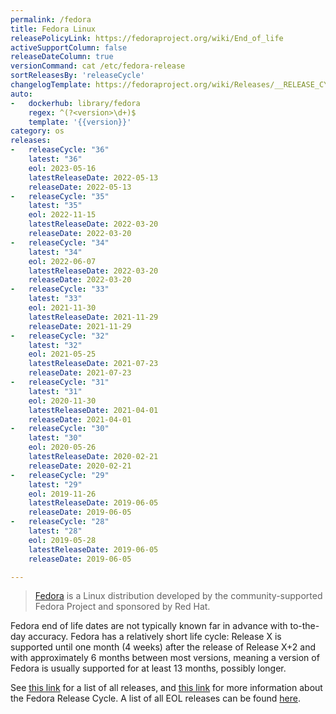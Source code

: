 ```yaml
---
permalink: /fedora
title: Fedora Linux
releasePolicyLink: https://fedoraproject.org/wiki/End_of_life
activeSupportColumn: false
releaseDateColumn: true
versionCommand: cat /etc/fedora-release
sortReleasesBy: 'releaseCycle'
changelogTemplate: https://fedoraproject.org/wiki/Releases/__RELEASE_CYCLE__/ChangeSet?rd=Releases/__RELEASE_CYCLE__
auto:
-   dockerhub: library/fedora
    regex: ^(?<version>\d+)$
    template: '{{version}}'
category: os
releases:
-   releaseCycle: "36"
    latest: "36"
    eol: 2023-05-16
    latestReleaseDate: 2022-05-13
    releaseDate: 2022-05-13
-   releaseCycle: "35"
    latest: "35"
    eol: 2022-11-15
    latestReleaseDate: 2022-03-20
    releaseDate: 2022-03-20
-   releaseCycle: "34"
    latest: "34"
    eol: 2022-06-07
    latestReleaseDate: 2022-03-20
    releaseDate: 2022-03-20
-   releaseCycle: "33"
    latest: "33"
    eol: 2021-11-30
    latestReleaseDate: 2021-11-29
    releaseDate: 2021-11-29
-   releaseCycle: "32"
    latest: "32"
    eol: 2021-05-25
    latestReleaseDate: 2021-07-23
    releaseDate: 2021-07-23
-   releaseCycle: "31"
    latest: "31"
    eol: 2020-11-30
    latestReleaseDate: 2021-04-01
    releaseDate: 2021-04-01
-   releaseCycle: "30"
    latest: "30"
    eol: 2020-05-26
    latestReleaseDate: 2020-02-21
    releaseDate: 2020-02-21
-   releaseCycle: "29"
    latest: "29"
    eol: 2019-11-26
    latestReleaseDate: 2019-06-05
    releaseDate: 2019-06-05
-   releaseCycle: "28"
    latest: "28"
    eol: 2019-05-28
    latestReleaseDate: 2019-06-05
    releaseDate: 2019-06-05

---
```


> [Fedora](https://getfedora.org/) is a Linux distribution developed by the community-supported Fedora Project and sponsored by Red Hat.

Fedora end of life dates are not typically known far in advance with to-the-day accuracy. Fedora has a relatively short life cycle: Release X is supported until one month (4 weeks) after the release of Release X+2 and with approximately 6 months between most versions, meaning a version of Fedora is usually supported for at least 13 months, possibly longer.

See [this link](https://fedoraproject.org/wiki/Releases) for a list of all releases, and [this link](https://fedoraproject.org/wiki/Fedora_Release_Life_Cycle) for more information about the Fedora Release Cycle. A list of all EOL releases can be found [here](https://fedoraproject.org/wiki/End_of_life).
